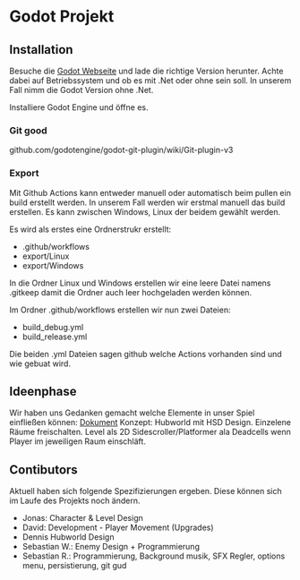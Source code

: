 # Godot Projekt

## Installation

Besuche die [Godot Webseite](https://godotengine.org/download/) und lade die richtige Version herunter. Achte dabei auf Betriebssystem und ob es mit .Net oder ohne sein soll. In unserem Fall nimm die Godot Version ohne .Net.

Installiere Godot Engine und öffne es.

### Git good
github.com/godotengine/godot-git-plugin/wiki/Git-plugin-v3

### Export
Mit Github Actions kann entweder manuell oder automatisch beim pullen ein build erstellt werden.
In unserem Fall werden wir erstmal manuell das build erstellen. Es kann zwischen Windows, Linux der beidem gewählt 
werden.

Es wird als erstes eine Ordnerstrukr erstellt:
- .github/workflows
- export/Linux
- export/Windows

In die Ordner Linux und Windows erstellen wir eine leere Datei namens .gitkeep damit die Ordner auch leer hochgeladen 
werden können.

Im Ordner .github/workflows erstellen wir nun zwei Dateien:
- build_debug.yml
- build_release.yml

Die beiden .yml Dateien sagen github welche Actions vorhanden sind und wie gebuat wird.

## Ideenphase
Wir haben uns Gedanken gemacht welche Elemente in unser Spiel einfließen können: [Dokument](https://docs.google.com/document/d/1tbJDoIl8Td4ONdNFHV6nYKuIKZrESmLNq2ERpz86UJI/edit?tab=t.0#heading=h.uuaadedxe2fx)
Konzept: Hubworld mit HSD Design. Einzelene Räume freischalten. Level als 2D Sidescroller/Platformer ala Deadcells wenn Player im jeweiligen Raum einschläft.

## Contibutors
Aktuell haben sich folgende Spezifizierungen ergeben. Diese können sich im Laufe des Projekts noch ändern.
- Jonas: Character & Level Design
- David: Development - Player Movement (Upgrades)
- Dennis Hubworld Design
- Sebastian W.: Enemy Design + Programmierung
- Sebastian R.: Programmierung, Background musik, SFX Regler, options menu, persistierung, git gud


